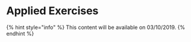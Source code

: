 # Applied Exercises

{% hint style="info" %}
This content will be available on 03/10/2019.
{% endhint %}




